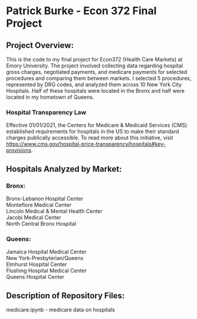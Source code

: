 # Patrick Burke - Econ 372 Final Project

## Project Overview:
  This is the code to my final project for Econ372 (Health Care Markets) at Emory University. The project involved collecting data regarding hospital gross charges, negotiated payments, and medicare payments for selected procedures and comparing them between markets. I selected 5 procedures, represented by DRG codes, and analyzed them across 10 New York City Hospitals. Half of these hospitals were located in the Bronx and half were located in my hometown of Queens.
  
### Hospital Transparency Law

  Effective 01/01/2021, the Centers for Medicare & Medicaid Services (CMS) established requirements for hospitals in the US to make their standard charges publically accessible. To read more about this initiative, visit https://www.cms.gov/hospital-price-transparency/hospitals#key-provisions.
  
## Hospitals Analyzed by Market:

### Bronx:

Bronx-Lebanon Hospital Center<br>
Montefiore Medical Center<br>
Lincoln Medical & Mental Health Center<br>
Jacobi Medical Center<br>
North Central Bronx Hospital

### Queens:

Jamaica Hospital Medical Center<br>
New York-Presbyterian/Queens<br>
Elmhurst Hospital Center<br>
Flushing Hospital Medical Center<br>
Queens Hospital Center

## Description of Repository Files:

medicare.ipynb - medicare data on hospitals
